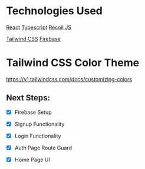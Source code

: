 # Technologies Used

[React](https://react.dev/)
[Typescript](https://www.typescriptlang.org/docs/handbook/react.html)
[Recoil JS](https://recoiljs.org/)

[Tailwind CSS](https://tailwindcss.com/)
[Firebase]()

# Tailwind CSS Color Theme
https://v1.tailwindcss.com/docs/customizing-colors


## Next Steps:

- [x] Firebase Setup
- [x] Signup Functionality
- [x] Login Functionality
- [X] Auth Page Route Guard
- [X] Home Page UI



